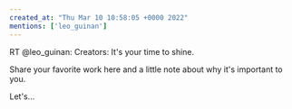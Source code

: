 ```yaml
---
created_at: "Thu Mar 10 10:58:05 +0000 2022"
mentions: ['leo_guinan']
---
```


RT @leo_guinan: Creators: It's your time to shine.

Share your favorite work here and a little note about why it's important to you.

Let's…
